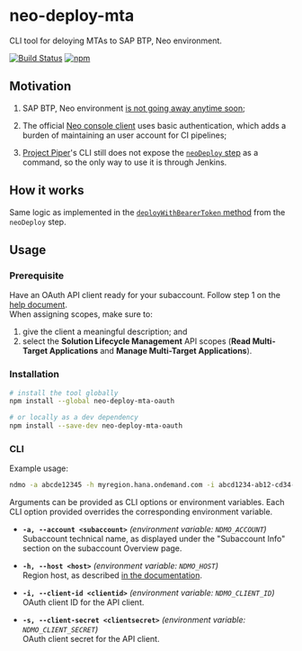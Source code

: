 # neo-deploy-mta

CLI tool for deloying MTAs to SAP BTP, Neo environment.

[![Build Status](https://dev.azure.com/leo-ls/neo-deploy-mta-oauth/_apis/build/status/leo-ls.neo-deploy-mta-oauth?branchName=main)](https://dev.azure.com/leo-ls/neo-deploy-mta-oauth/_build/latest?definitionId=4&branchName=main)
[![npm](https://img.shields.io/npm/v/neo-deploy-mta-oauth)](https://www.npmjs.com/package/neo-deploy-mta-oauth)

## Motivation

1. SAP BTP, Neo environment [is not going away anytime soon](https://blogs.sap.com/2020/08/10/sap-cloud-platform-multi-cloud-strategy-faqs/);

2. The official [Neo console client](https://help.sap.com/viewer/ea72206b834e4ace9cd834feed6c0e09/Cloud/en-US/76132306711e1014839a8273b0e91070.html) uses basic authentication, which adds a burden of maintaining an user account for CI pipelines;

3. [Project Piper](https://www.project-piper.io/)'s CLI still does not expose the [`neoDeploy` step](https://www.project-piper.io/steps/neoDeploy/) as a command, so the only way to use it is through Jenkins.

## How it works

Same logic as implemented in the [`deployWithBearerToken` method](https://github.com/SAP/jenkins-library/blob/15f533c536549f49164796e41d6d4eef8aaeeaf5/vars/neoDeploy.groovy#L401) from the `neoDeploy` step.

## Usage

### Prerequisite

Have an OAuth API client ready for your subaccount. Follow step 1 on the [help document](https://help.sap.com/viewer/ea72206b834e4ace9cd834feed6c0e09/Cloud/en-US/392af9d162694d6595499f1549978aa6.html).  
When assigning scopes, make sure to:  
1. give the client a meaningful description; and
2. select the **Solution Lifecycle Management** API scopes (**Read Multi-Target Applications** and **Manage Multi-Target Applications**).

### Installation

```bash
# install the tool globally
npm install --global neo-deploy-mta-oauth

# or locally as a dev dependency
npm install --save-dev neo-deploy-mta-oauth
```

### CLI

Example usage:
```bash
ndmo -a abcde12345 -h myregion.hana.ondemand.com -i abcd1234-ab12-cd34-ef56-abcdef123456 -s dcba4321-ba21-dc43-fe65-fedcba654321 path/to/my/file.mtar
```

Arguments can be provided as CLI options or environment variables. Each CLI option provided overrides the corresponding environment variable.

* **`-a, --account <subaccount>`** *(environment variable: `NDMO_ACCOUNT`)*  
Subaccount technical name, as displayed under the "Subaccount Info" section on the subaccount Overview page.

* **`-h, --host <host>`** *(environment variable: `NDMO_HOST`)*  
Region host, as described [in the documentation](https://help.sap.com/viewer/ea72206b834e4ace9cd834feed6c0e09/Cloud/en-US/d722f7cea9ec408b85db4c3dcba07b52.html).

* **`-i, --client-id <clientid>`** *(environment variable: `NDMO_CLIENT_ID`)*  
OAuth client ID for the API client.

* **`-s, --client-secret <clientsecret>`** *(environment variable: `NDMO_CLIENT_SECRET`)*  
OAuth client secret for the API client.